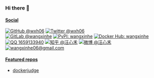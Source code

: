### Hi there 👋

<!--
**wxh06/wxh06** is a ✨ _special_ ✨ repository because its `README.md` (this file) appears on your GitHub profile.

Here are some ideas to get you started:

- 🔭 I’m currently working on ...
- 🌱 I’m currently learning ...
- 👯 I’m looking to collaborate on ...
- 🤔 I’m looking for help with ...
- 💬 Ask me about ...
- 📫 How to reach me: ...
- 😄 Pronouns: ...
- ⚡ Fun fact: ...
-->

#### [Social](https://wxh06.github.io)
[![GitHub @wxh06](https://img.shields.io/github/followers/wxh06?label=GitHub%20@wxh06&style=social)](https://github.com/wxh06)
[![Twitter @wxh06](https://img.shields.io/twitter/follow/wxh06?label=Twitter%20@wxh06&style=social)](https://twitter.com/wxh06)
<br />
[![GitLab @wangxinhe](https://img.shields.io/static/v1?logo=gitlab&label=GitLab&message=wangxinhe)](https://gitlab.com/wangxinhe)
[![PyPI: wangxinhe](https://img.shields.io/static/v1?logo=pypi&label=PyPI&message=wangxinhe)](https://pypi.org/user/wangxinhe/)
[![Docker Hub: wangxinhe](https://img.shields.io/static/v1?logo=docker&label=Docker%20Hub&message=wangxinhe)](https://hub.docker.com/u/wangxinhe)
[![QQ 1659133940](https://img.shields.io/static/v1?logo=tencent-qq&label=QQ&message=1659133940)](https://wpa.qq.com/msgrd?uin=1659133940)
[![知乎 @汪心禾](https://img.shields.io/static/v1?logo=zhihu&label=%E7%9F%A5%E4%B9%8E&message=@%E6%B1%AA%E5%BF%83%E7%A6%BE)](https://www.zhihu.com/people/wangxinhe-2006)
[![微博 @汪心禾](https://img.shields.io/static/v1?logo=sina-weibo&label=%E5%BE%AE%E5%8D%9A&message=@%E6%B1%AA%E5%BF%83%E7%A6%BE)](https://weibo.com/wxh2006)
[![wangxinhe06@gmail.com](https://img.shields.io/static/v1?logo=gmail&label=Gmail&message=wangxinhe06@gmail.com)](mailto:wangxinhe06@gmail.com)

#### [Featured repos](https://github.com/wxh06?tab=repositories)
- [dockerjudge](https://github.com/wxh06/dockerjudge)
